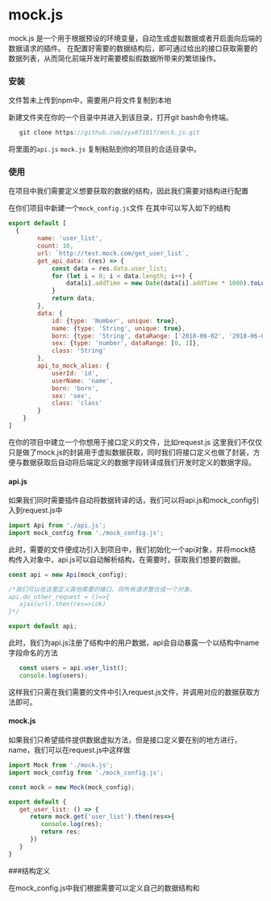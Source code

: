 # mock.js
mock.js 是一个用于根据预设的环境变量，自动生成虚拟数据或者开启面向后端的数据请求的插件。
在配置好需要的数据结构后，即可通过给出的接口获取需要的数据列表，从而简化前端开发时需要模拟假数据所带来的繁琐操作。

### 安装

文件暂未上传到npm中，需要用户将文件复制到本地

新建文件夹在你的一个目录中并进入到该目录，打开git bash命令终端。

```javascript
   git clone https://github.com/zyx871017/mock.js.git
```

将里面的`api.js` `mock.js` 复制粘贴到你的项目的合适目录中。

### 使用

在项目中我们需要定义想要获取的数据的结构，因此我们需要对结构进行配置

在你们项目中新建一个`mock_config.js`文件
在其中可以写入如下的结构

```javascript
export default [
  {
        name: 'user_list',
        count: 10,
        url: `http://test.mock.com/get_user_list`,
        get_api_data: (res) => {
            const data = res.data.user_list;
            for (let i = 0; i < data.length; i++) {
                data[i].addTime = new Date(data[i].addTime * 1000).toLocaleDateString().split('/').join('-');
            }
            return data;
        },
        data: {
            id: {type: 'Number', unique: true},
            name: {type: 'String', unique: true},
            born: {type: 'String', dataRange: ['2018-06-02', '2018-06-03', '2018-06-04', '2018-06-05', '2018-06-06']},
            sex: {type: 'number', dataRange: [0, 1]},
            class: 'String'
        },
        api_to_mock_alias: {
            userId: 'id',
            userName: 'name',
            born: 'born',
            sex: 'sex',
            class: 'class'
        }
    }
]
```

在你的项目中建立一个你想用于接口定义的文件，比如request.js
这里我们不仅仅只是做了mock.js的封装用于虚拟数据获取，同时我们将接口定义也做了封装，方便与数据获取后自动将后端定义的数据字段转译成我们开发时定义的数据字段。

#### api.js

如果我们同时需要插件自动将数据转译的话，我们可以将api.js和mock_config引入到request.js中

```javascript
import Api from './api.js';
import mock_config from './mock_config.js';
```

此时，需要的文件便成功引入到项目中，我们初始化一个api对象，并将mock结构传入对象中，api.js可以自动解析结构，在需要时，获取我们想要的数据。

```javascript
const api = new Api(mock_config);

/*我们可以在这里定义其他需要的接口，将所有请求整合成一个对象。
api.do_other_request = ()=>{
   ajax(url).then(res=>(ok)
}*/

export default api;
```

此时，我们为api.js注册了结构中的用户数据，api会自动暴露一个以结构中name字段命名的方法
```javascript
   const users = api.user_list();
   console.log(users);
```
这样我们只需在我们需要的文件中引入request.js文件，并调用对应的数据获取方法即可。

#### mock.js
如果我们只希望插件提供数据虚拟方法，但是接口定义要在别的地方进行，name，我们可以在request.js中这样做

```javascript
import Mock from './mock.js';
import mock_config from './mock_config.js';

const mock = new Mock(mock_config);

export default {
   get_user_list: () => {
      return mock.get('user_list').then(res=>{
         console.log(res);
         return res;
      })
   }
}
```

###结构定义

在mock_config.js中我们根据需要可以定义自己的数据结构和

